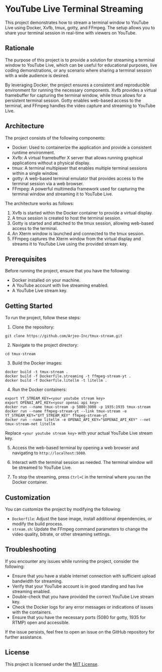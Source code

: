 # YouTube Live Terminal Streaming

This project demonstrates how to stream a terminal window to YouTube Live using Docker, Xvfb, tmux, gotty, and FFmpeg. The setup allows you to share your terminal session in real-time with viewers on YouTube.

## Rationale

The purpose of this project is to provide a solution for streaming a terminal window to YouTube Live, which can be useful for educational purposes, live coding demonstrations, or any scenario where sharing a terminal session with a wide audience is desired.

By leveraging Docker, the project ensures a consistent and reproducible environment for running the necessary components. Xvfb provides a virtual framebuffer for capturing the terminal window, while tmux allows for a persistent terminal session. Gotty enables web-based access to the terminal, and FFmpeg handles the video capture and streaming to YouTube Live.

## Architecture

The project consists of the following components:

- Docker: Used to containerize the application and provide a consistent runtime environment.
- Xvfb: A virtual framebuffer X server that allows running graphical applications without a physical display.
- tmux: A terminal multiplexer that enables multiple terminal sessions within a single window.
- gotty: A web-based terminal emulator that provides access to the terminal session via a web browser.
- FFmpeg: A powerful multimedia framework used for capturing the terminal window and streaming it to YouTube Live.

The architecture works as follows:

1. Xvfb is started within the Docker container to provide a virtual display.
2. A tmux session is created to host the terminal session.
3. Gotty is started and attached to the tmux session, allowing web-based access to the terminal.
4. An Xterm window is launched and connected to the tmux session.
5. FFmpeg captures the Xterm window from the virtual display and streams it to YouTube Live using the provided stream key.

## Prerequisites

Before running the project, ensure that you have the following:

- Docker installed on your machine.
- A YouTube account with live streaming enabled.
- A YouTube Live stream key.

## Getting Started

To run the project, follow these steps:

1. Clone the repository:

```
git clone https://github.com/Arjeo-Inc/tmux-stream.git
```
	
2. Navigate to the project directory:

```
cd tmux-stream
```

3. Build the Docker images:

```
docker build -t tmux-stream .
docker build -f Dockerfile.streaming -t ffmpeg-stream-yt .
docker build -f Dockerfile.litellm -t litellm . 
```

4. Run the Docker containers:

```
export YT_STREAM_KEY=<your youtube stream key>
export OPENAI_API_KEY=<your openai api key>
docker run --name tmux-stream -p 5080:3000 -p 1935:1935 tmux-stream
docker run --name ffmpeg-stream-yt --link tmux-stream -e YT_STREAM_KEY="$YT_STREAM_KEY" ffmpeg-stream-yt
docker run --name litellm -e OPENAI_API_KEY="$OPENAI_API_KEY" --net tmux-stream-net litellm
```

Replace `<your youtube stream key>` with your actual YouTube Live stream key.

5. Access the web-based terminal by opening a web browser and navigating to `http://localhost:5080`.

6. Interact with the terminal session as needed. The terminal window will be streamed to YouTube Live.

7. To stop the streaming, press `Ctrl+C` in the terminal where you ran the Docker container.

## Customization

You can customize the project by modifying the following:

- `Dockerfile`: Adjust the base image, install additional dependencies, or modify the build process.
- `stream.sh`: Update the FFmpeg command parameters to change the video quality, bitrate, or other streaming settings.

## Troubleshooting

If you encounter any issues while running the project, consider the following:

- Ensure that you have a stable internet connection with sufficient upload bandwidth for streaming.
- Verify that your YouTube account is in good standing and has live streaming enabled.
- Double-check that you have provided the correct YouTube Live stream key.
- Check the Docker logs for any error messages or indications of issues with the containers.
- Ensure that you have the necessary ports (5080 for gotty, 1935 for RTMP) open and accessible.

If the issue persists, feel free to open an issue on the GitHub repository for further assistance.

## License

This project is licensed under the [MIT License](LICENSE).
